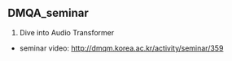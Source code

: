 ## DMQA_seminar


1. Dive into Audio Transformer
- seminar video: <http://dmqm.korea.ac.kr/activity/seminar/359>
